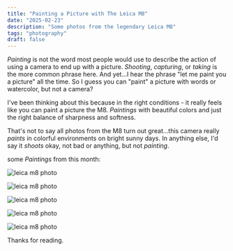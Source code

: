 ```yaml
---
title: "Painting a Picture with The Leica M8"
date: "2025-02-23"
description: "Some photos from the legendary Leica M8"
tags: "photography"
draft: false
---
```


*Painting* is not the word most people would use to describe the action of using a camera to end up with a picture. *Shooting*, *capturing*, or *taking* is the more common phrase here. And yet...I hear the phrase "let me paint you a picture" all the time. So I guess you can "paint" a picture with words or watercolor, but not a camera? 

I've been thinking about this because in the right conditions - it really feels like you can paint a picture the M8. *Paintings* with beautiful colors and just the right balance of sharpness and softness.

That's not to say all photos from the M8 turn out great...this camera really *paints* in colorful environments on bright sunny days. In anything else, I'd say it *shoots* okay, not bad or anything, but not *painting*.

some *Paintings* from this month:

![leica m8 photo](/posts/2025/2025-02-23-leica-m8/leica-m8-3.jpg)

![leica m8 photo](/posts/2025/2025-02-23-leica-m8/leica-m8-2.jpg)

![leica m8 photo](/posts/2025/2025-02-23-leica-m8/leica-m8-4.jpg)

![leica m8 photo](/posts/2025/2025-02-23-leica-m8/leica-m8-5.jpg)

![leica m8 photo](/posts/2025/2025-02-23-leica-m8/leica-m8-1.jpg)

Thanks for reading.